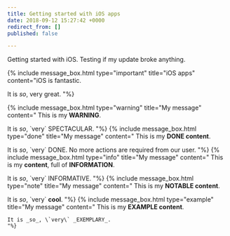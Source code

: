 ```yaml
---
title: Getting started with iOS apps
date: 2018-09-12 15:27:42 +0000
redirect_from: []
published: false

---
```

Getting started with iOS. Testing if my update broke anything.

{% include message_box.html type="important" title="iOS apps" content="iOS is fantastic.

It is _so_, very great. "%}

{% include message_box.html type="warning" title="My message" content="
This is my **WARNING**.

It is _so_, \`very\` SPECTACULAR.
"%}
{% include message_box.html type="done" title="My message" content="
This is my **DONE content**.

It is _so_, \`very\` DONE. No more actions are required from our user.
"%}
{% include message_box.html type="info" title="My message" content="
This is my **content**, full of **INFORMATION**.

It is _so_, \`very\` INFORMATIVE.
"%}
{% include message_box.html type="note" title="My message" content="
This is my **NOTABLE content**.

It is _so_, \`very\` **cool**.
"%}
	{% include message_box.html type="example" title="My message" content="
	This is my **EXAMPLE content**.

	It is _so_, \`very\` _EXEMPLARY_.
	"%}